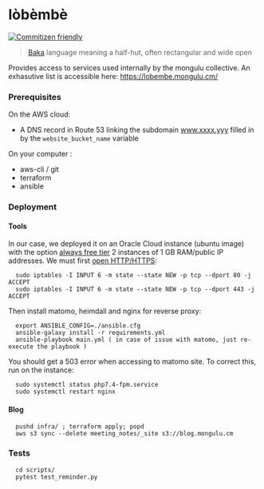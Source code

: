 # lòbèmbè
[![Commitizen friendly](https://img.shields.io/badge/commitizen-friendly-brightgreen.svg)](http://commitizen.github.io/cz-cli/)
> [Baka](https://fr.wikipedia.org/wiki/Baka_(langue_oubanguienne)) language meaning a half-hut, often rectangular and wide open

 Provides access to services used internally by the mongulu collective. An exhasutive list is accessible here: https://lobembe.mongulu.cm/

### Prerequisites
On the AWS cloud:
* A DNS record in Route 53 linking the subdomain www.xxxx.yyy filled in by the `website_bucket_name` variable 

On your computer : 
* aws-cli / git
* terraform
* ansible

### Deployment

#### Tools
In our case, we deployed it on an Oracle Cloud instance (ubuntu image) with the option [always free tier](https://www.oracle.com/cloud/free/)
2 instances of 1 GB RAM/public IP addresses. We must first [open HTTP/HTTPS](https://youtu.be/yWVD6qmQrb8?t=480):
```
  sudo iptables -I INPUT 6 -m state --state NEW -p tcp --dport 80 -j ACCEPT
  sudo iptables -I INPUT 6 -m state --state NEW -p tcp --dport 443 -j ACCEPT
```

Then install matomo, heimdall and nginx for reverse proxy:
```
  export ANSIBLE_CONFIG=./ansible.cfg
  ansible-galaxy install -r requirements.yml
  ansible-playbook main.yml ( in case of issue with matomo, just re-execute the playbook )
``` 

You should get a 503 error when accessing to matomo site. To correct this, run on the instance:
```
  sudo systemctl status php7.4-fpm.service
  sudo systemctl restart nginx
```

#### Blog
```
  pushd infra/ ; terraform apply; popd
  aws s3 sync --delete meeting_notes/_site s3://blog.mongulu.cm
```  


### Tests
```
  cd scripts/
  pytest test_reminder.py
``` 